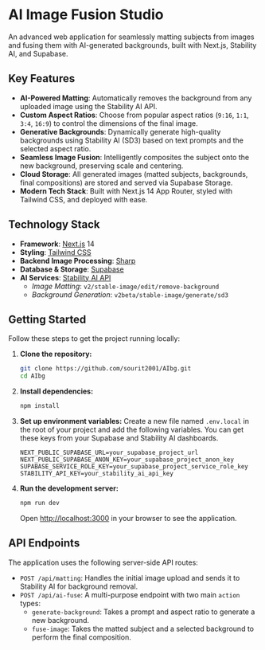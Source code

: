 # AI Image Fusion Studio

An advanced web application for seamlessly matting subjects from images and fusing them with AI-generated backgrounds, built with Next.js, Stability AI, and Supabase.

## Key Features

- **AI-Powered Matting**: Automatically removes the background from any uploaded image using the Stability AI API.
- **Custom Aspect Ratios**: Choose from popular aspect ratios (`9:16`, `1:1`, `3:4`, `16:9`) to control the dimensions of the final image.
- **Generative Backgrounds**: Dynamically generate high-quality backgrounds using Stability AI (SD3) based on text prompts and the selected aspect ratio.
- **Seamless Image Fusion**: Intelligently composites the subject onto the new background, preserving scale and centering.
- **Cloud Storage**: All generated images (matted subjects, backgrounds, final compositions) are stored and served via Supabase Storage.
- **Modern Tech Stack**: Built with Next.js 14 App Router, styled with Tailwind CSS, and deployed with ease.

## Technology Stack

- **Framework**: [Next.js](https://nextjs.org/) 14
- **Styling**: [Tailwind CSS](https://tailwindcss.com/)
- **Backend Image Processing**: [Sharp](https://sharp.pixelplumbing.com/)
- **Database & Storage**: [Supabase](https://supabase.com/)
- **AI Services**: [Stability AI API](https://platform.stability.ai/)
  - *Image Matting*: `v2/stable-image/edit/remove-background`
  - *Background Generation*: `v2beta/stable-image/generate/sd3`

## Getting Started

Follow these steps to get the project running locally:

1.  **Clone the repository:**
    ```bash
    git clone https://github.com/sourit2001/AIbg.git
    cd AIbg
    ```

2.  **Install dependencies:**
    ```bash
    npm install
    ```

3.  **Set up environment variables:**
    Create a new file named `.env.local` in the root of your project and add the following variables. You can get these keys from your Supabase and Stability AI dashboards.
    ```env
    NEXT_PUBLIC_SUPABASE_URL=your_supabase_project_url
    NEXT_PUBLIC_SUPABASE_ANON_KEY=your_supabase_project_anon_key
    SUPABASE_SERVICE_ROLE_KEY=your_supabase_project_service_role_key
    STABILITY_API_KEY=your_stability_ai_api_key
    ```

4.  **Run the development server:**
    ```bash
    npm run dev
    ```

    Open [http://localhost:3000](http://localhost:3000) in your browser to see the application.

## API Endpoints

The application uses the following server-side API routes:

- `POST /api/matting`: Handles the initial image upload and sends it to Stability AI for background removal.
- `POST /api/ai-fuse`: A multi-purpose endpoint with two main `action` types:
  - `generate-background`: Takes a prompt and aspect ratio to generate a new background.
  - `fuse-image`: Takes the matted subject and a selected background to perform the final composition.


